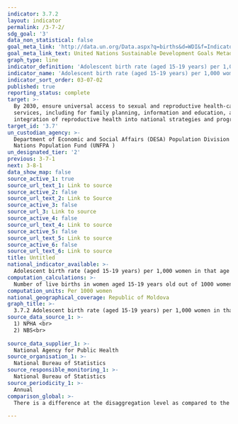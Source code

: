 ```yaml
---
indicator: 3.7.2
layout: indicator
permalink: /3-7-2/
sdg_goal: '3'
data_non_statistical: false
goal_meta_link: 'http://data.un.org/Data.aspx?q=births&d=WDI&f=Indicator_Code%3aSP.ADO.TFRT'
goal_meta_link_text: United Nations Sustainable Development Goals Metadata (PDF 90.8 KB)
graph_type: line
indicator_definition: 'Adolescent birth rate (aged 15-19 years) per 1,000 women in that age group'
indicator_name: 'Adolescent birth rate (aged 15-19 years) per 1,000 women in that age group'
indicator_sort_order: 03-07-02
published: true
reporting_status: complete
target: >-
  By 2030, ensure universal access to sexual and reproductive health-care
  services, including for family planning, information and education, and the
  integration of reproductive health into national strategies and programmes
target_id: '3.7'
un_custodian_agency: >-
  Department of Economic and Social Affairs (DESA) Population Division United
  Nations Population Fund (UNFPA )
un_designated_tier: '2'
previous: 3-7-1
next: 3-8-1
data_show_map: false
source_active_1: true
source_url_text_1: Link to source
source_active_2: false
source_url_text_2: Link to Source
source_active_3: false
source_url_3: Link to source
source_active_4: false
source_url_text_4: Link to source
source_active_5: false
source_url_text_5: Link to source
source_active_6: false
source_url_text_6: Link to source
title: Untitled
national_indicator_available: >-
  Adolescent birth rate (aged 15-19 years) per 1,000 women in that age group, by area of residence
computation_calculations: >-
  Number of live births in women aged 15-19 years old out of 1000 women of the respective age 
computation_units: Per 1000 women
national_geographical_coverage: Republic of Moldova
graph_title: >-
  3.7.2 Adolescent birth rate (aged 15-19 years) per 1,000 women in that age group, by area of residence  
source_data_source_1: >-
  1) NPHA <br> 
  2) NBS<br> 
  
source_data_supplier_1: >-
  National Agency for Public Health
source_organisation_1: >-
  National Bureau of Statistics
source_responsible_monitoring_1: >-
  National Bureau of Statistics
source_periodicity_1: >-
  Annual
comparison_global: >-
  There is a difference at the disaggregation level as compared to the global indicator.<br> 
  
---
```

